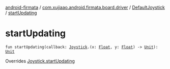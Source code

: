 [android-firmata](../../index.md) / [com.xujiaao.android.firmata.board.driver](../index.md) / [DefaultJoystick](index.md) / [startUpdating](./start-updating.md)

# startUpdating

`fun startUpdating(callback: `[`Joystick`](../-joystick/index.md)`.(x: `[`Float`](https://kotlinlang.org/api/latest/jvm/stdlib/kotlin/-float/index.html)`, y: `[`Float`](https://kotlinlang.org/api/latest/jvm/stdlib/kotlin/-float/index.html)`) -> `[`Unit`](https://kotlinlang.org/api/latest/jvm/stdlib/kotlin/-unit/index.html)`): `[`Unit`](https://kotlinlang.org/api/latest/jvm/stdlib/kotlin/-unit/index.html)

Overrides [Joystick.startUpdating](../-joystick/start-updating.md)

